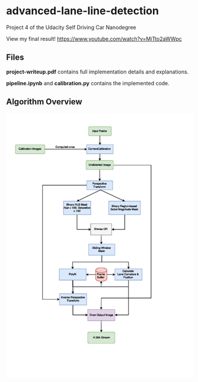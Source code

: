 # advanced-lane-line-detection
Project 4 of the Udacity Self Driving Car Nanodegree

View my final result! https://www.youtube.com/watch?v=MiTto2aWWpc

## Files

**project-writeup.pdf** contains full implementation details and explanations.

**pipeline.ipynb** and **calibration.py** contains the implemented code.

## Algorithm Overview

![Implementation Flowchart](/p4-algo.png)
